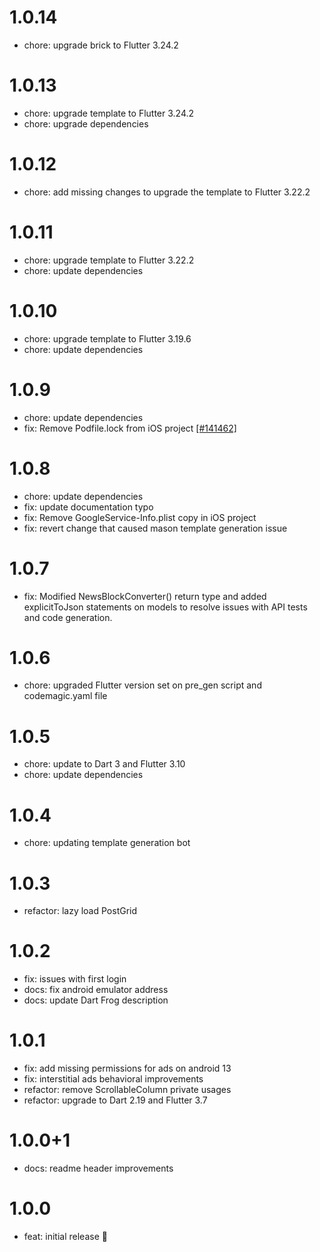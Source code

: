 # 1.0.14

- chore: upgrade brick to Flutter 3.24.2

# 1.0.13

- chore: upgrade template to Flutter 3.24.2
- chore: upgrade dependencies

# 1.0.12

- chore: add missing changes to upgrade the template to Flutter 3.22.2

# 1.0.11

- chore: upgrade template to Flutter 3.22.2
- chore: update dependencies

# 1.0.10

- chore: upgrade template to Flutter 3.19.6
- chore: update dependencies

# 1.0.9

- chore: update dependencies
- fix: Remove Podfile.lock from iOS project [[#141462]](https://github.com/flutter/flutter/issues/141462)

# 1.0.8

- chore: update dependencies
- fix: update documentation typo
- fix: Remove GoogleService-Info.plist copy in iOS project
- fix: revert change that caused mason template generation issue

# 1.0.7

- fix: Modified NewsBlockConverter() return type and added explicitToJson statements on models to resolve issues with API tests and code generation.

# 1.0.6

- chore: upgraded Flutter version set on pre_gen script and codemagic.yaml file

# 1.0.5

- chore: update to Dart 3 and Flutter 3.10
- chore: update dependencies

# 1.0.4

- chore: updating template generation bot

# 1.0.3

- refactor: lazy load PostGrid

# 1.0.2

- fix: issues with first login
- docs: fix android emulator address
- docs: update Dart Frog description

# 1.0.1

- fix: add missing permissions for ads on android 13
- fix: interstitial ads behavioral improvements
- refactor: remove ScrollableColumn private usages
- refactor: upgrade to Dart 2.19 and Flutter 3.7

# 1.0.0+1

- docs: readme header improvements

# 1.0.0

- feat: initial release 🎉
